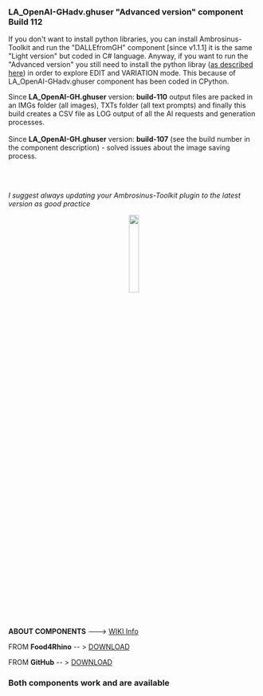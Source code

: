 ### LA_OpenAI-GHadv.ghuser "Advanced version" component Build 112

If you don't want to install python libraries, you can install Ambrosinus-Toolkit and run the "DALLEfromGH" component [since v1.1.1] it is the same "Light version" but coded in C# language. Anyway, if you want to run the "Advanced version" you still need to install the python libray ([as described here](https://bit.ly/OpenAI-insideGrasshopper)) in order to explore EDIT and VARIATION mode. This because of LA_OpenAI-GHadv.ghuser component has been coded in CPython.

Since **LA_OpenAI-GH.ghuser** version: **build-110** output files are packed in an IMGs folder (all images), TXTs folder (all text prompts) and finally this build creates a CSV file as LOG output of all the AI requests and generation processes.
<br>
<br>
Since **LA_OpenAI-GH.ghuser** version: **build-107** (see the build number in the component description) - solved issues about the image saving process.

<br>
<br>


_I suggest always updating your Ambrosinus-Toolkit plugin to the latest version as good practice_

<div align="center">
<img src="https://ambrosinus.altervista.org/blog/wp-content/uploads/2022/11/LA_OpenAI-GHadv_comp7.png" width="20%" height="20%">
</div>
<br>
<br>

**ABOUT COMPONENTS**  ---> [WIKI Info](https://github.com/lucianoambrosini/Ambrosinus-Toolkit/wiki/AI-components)

FROM **Food4Rhino**   -- > [DOWNLOAD](https://www.food4rhino.com/en/app/ambrosinus-toolkit)

FROM **GitHub**       -- > [DOWNLOAD](https://github.com/lucianoambrosini/Ambrosinus-Toolkit/tree/main/Latest_version)

### Both components work and are available

